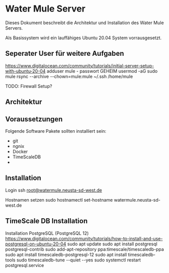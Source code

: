 # Water Mule Server
Dieses Dokument beschreibt die Architektur und Installation des Water Mule Servers.

Als Basissystem wird ein lauffähiges Ubuntu 20.04 System vorrausgesetzt.

## Seperater User für weitere Aufgaben
https://www.digitalocean.com/community/tutorials/initial-server-setup-with-ubuntu-20-04
adduser mule - passwort GEHEIM
usermod -aG sudo mule
rsync --archive --chown=mule:mule ~/.ssh /home/mule

TODO: Firewall Setup?

## Architektur

## Voraussetzungen
Folgende Software Pakete sollten installiert sein:
- git
- ngnix
- Docker
- TimeScaleDB
- 
## Installation
Login 
ssh root@watermule.neusta-sd-west.de

Hostnamen setzen
sudo hostnamectl set-hostname watermule.neusta-sd-west.de

## TimeScale DB Installation
Installation PostgreSQL (PostgreSQL 12)
https://www.digitalocean.com/community/tutorials/how-to-install-and-use-postgresql-on-ubuntu-20-04
sudo apt update
sudo apt install postgresql postgresql-contrib
sudo add-apt-repository ppa:timescale/timescaledb-ppa
sudo apt install timescaledb-postgresql-12
sudo apt install timescaledb-tools
sudo timescaledb-tune --quiet --yes
sudo systemctl restart postgresql.service



